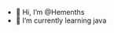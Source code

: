 - 👋 Hi, I’m @Hemenths
- 🌱 I’m currently learning java


<!---
Hemenths/Hemenths is a ✨ special ✨ repository because its `README.md` (this file) appears on your GitHub profile.
You can click the Preview link to take a look at your changes.
--->
